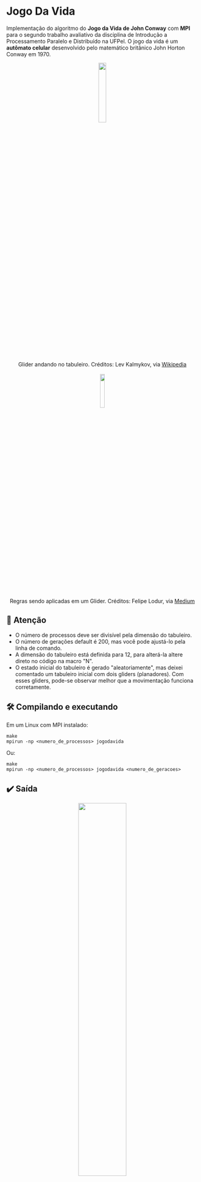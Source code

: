 # Jogo Da Vida
Implementação do algoritmo do __Jogo da Vida de John Conway__ com __MPI__ para o segundo trabalho avaliativo da disciplina de Introdução a Processamento Paralelo e Distribuído na UFPel. O jogo da vida é um __autômato celular__ desenvolvido pelo matemático britânico John Horton Conway em 1970.

<p align="center">
      <img src="https://upload.wikimedia.org/wikipedia/commons/1/18/%D0%98%D0%B3%D1%80%D0%B0_%22%D0%96%D0%B8%D0%B7%D0%BD%D1%8C%22.gif" width="20%" height="20%">
      <br>Glider andando no tabuleiro. Créditos: Lev Kalmykov, via <a href="https://en.wikipedia.org/wiki/File:%D0%98%D0%B3%D1%80%D0%B0_%22%D0%96%D0%B8%D0%B7%D0%BD%D1%8C%22.gif">Wikipedia</a>
      <br><br><img src="https://miro.medium.com/v2/resize:fit:448/1*C-684fOao3DieyLZfnGTKw.gif" width="15%" height="15%">
      <br>Regras sendo aplicadas em um Glider. Créditos: Felipe Lodur, via <a href="https://medium.com/@lodur/swarm-intelligence-o-que-%C3%A9-64a0323356e2">Medium</a>
</p>

## 🚩 Atenção
* O número de processos deve ser divisível pela dimensão do tabuleiro.
* O número de gerações default é 200, mas você pode ajustá-lo pela linha de comando.
* A dimensão do tabuleiro está definida para 12, para alterá-la altere direto no código na macro "N".
* O estado inicial do tabuleiro é gerado "aleatoriamente", mas deixei comentado um tabuleiro inicial com dois gliders (planadores). Com esses gliders, pode-se observar melhor que a movimentação funciona corretamente.

## 🛠️ Compilando e executando
Em um Linux com MPI instalado:
```
make
mpirun -np <numero_de_processos> jogodavida 
```
Ou:
```
make
mpirun -np <numero_de_processos> jogodavida <numero_de_geracoes>
```

## ✔️ Saída

<p align="center">
      <img src="https://github.com/bihw/JogoDaVida/assets/76601652/b9732cb7-a39b-4b68-8344-5289ad765070" width="50%" height="50%">
      <br><br><img src="https://github.com/bihw/JogoDaVida/assets/76601652/ce608734-32fe-4364-85ba-a1b5361afa0f" width="50%" height="50%">
</p>

## ✅ To Do
Implementar o algoritmo do Jogo da Vida. Este jogo possui um tabuleiro representado por uma matriz NxN. Cada posição da matriz representa uma célula. As células podem estar vivas, representado pelo valor 1 (um), ou mortas, valor 0 (zero). O estado de uma célula é calculado a cada passo: a cada passo todas as células são visitadas.  Uma célula viva continua viva no próximo passo se ela tem 2 ou 3 vizinhos vivos. Caso contrário, ela morre de solidão ou superpopulação. Uma célula morta se torna viva na próxima geração se ela tem exatamente 3 vizinhos vivos.

O programa deve realizar o seguinte algoritmo básico: 
 * ✔️ Nó rank 0: reparte a configuração inicial da matriz entre os todos os nós (cada nó tem uma parte do terreno)
 * ✔️ Cada nó, inclusive o mestre, evolui as células no seu terreno
 * ✔️ Todos os nós enviam par ao mestre o resultado do cálculo de cada geração
 * ✔️ O nó mestre apresenta (de forma gráfica ou simples caracteres ASCII) a evolução das gerações de células
